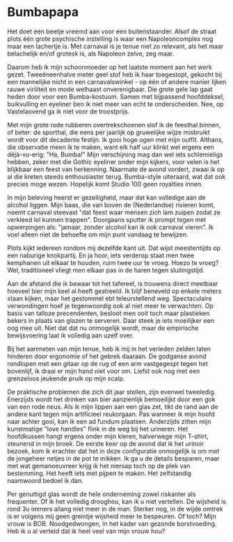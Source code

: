 # Bumbapapa

Het doet een beetje vreemd aan voor een buitenstaander. Alsof de straat plots één grote psychische instelling is waar een Napoleoncomplex nog maar een lachertje is. Met carnaval is je tenue niet zo relevant, als het maar belachelijk en/of grotesk is, als Napoleon zelve, zeg maar.

Daarom heb ik mijn schoonmoeder op het laatste moment aan het werk gezet. Tweeëneenhalve meter geel stof heb ik haar toegestopt, gekocht bij een mannelijke nicht in een carnavalswinkel - op één of andere manier lijken rauwe viriliteit en mode welhaast onverenigbaar. Die grote gele lap gaat heden door voor een Bumba-kostuum. Samen met bijpassend hoofddeksel, buikvulling en eyeliner ben ik niet meer van echt te onderscheiden. Nee, op Vastelaovend ga ik niet voor de troostprijs.

Met mijn grote rode rubberen overtrekschoenen slof ik de feesthal binnen, of beter: de sporthal, die eens per jaarlijk op gruwelijke wijze misbruikt wordt voor dit decadente festijn. Ik gooi hoge ogen met mijn outfit. Althans, die observatie meen ik te maken, want elk half uur klinkt wel ergens een déjà-vu-erig: "Ha, Bumba!" Mijn verschijning mag dan wel iets schlemieligs hebben, zeker met die Gothic eyeliner onder mijn kijkers, voor velen is het blijkbaar een feest van herkenning. Naarmate de avond vordert, zwaai ik op al die kreten steeds enthousiaster terug. Bumba-style uiteraard, wat dat ook precies moge wezen. Hopelijk komt Studio 100 geen royalties innen.

In mijn beleving heerst er gezelligheid, maar dat kan volledige aan de alcohol liggen. Mijn baas, die van boven de (Nederlandse) rivieren komt, noemt carnaval steevast "dat feest waar mensen zich lam zuipen zodat ze verkleed lol kunnen trappen". Doorgaans sputter ik prompt tegen met opwerpingen als: "jamaar, zonder alcohol kan ik ook carnaval vieren". Ik voel alleen niet de behoefte om mijn punt vandaag te bewijzen.

Plots kijkt iedereen rondom mij dezelfde kant uit. Dat wijst meestentijds op een naburige knokpartij. En ja hoor, iets verderop staat men twee kemphanen uit elkaar te houden, ruim twee uur te vroeg. Hoezo te vroeg? Wel, traditioneel vliegt men elkaar pas in de haren tegen sluitingstijd.

Aan de afstand die ik bewaar tot het tafereel, is trouwens direct meetbaar hoeveel bier mijn keel al heeft gestreeld. Ik blijf beneveld op enkele meters staan kijken, maar het gestommel ebt teleurstellend weg. Spectaculaire verwondingen hoef je tegenwoordig ook al niet meer te verwachten. Op basis van talloze precendenten, besloot men ooit toch maar plastieken bekers in plaats van glazen te serveren. Daar steek je iets moeilijker een oog mee uit. Niet dat dat nu onmogelijk wordt, maar de empirische bewijsvoering laat ik volledig aan uzelf over.

Bij het aanmeten van mijn tenue, heb ik mij in het verleden zelden laten hinderen door ergonomie of het gebrek daaraan. De godganse avond rondlopen met een gitaar op de rug of een arm vastgegespt tegen het bovenlijf, ik draai er mijn hand niet voor om. Liefst ook nog met een grenzeloos jeukende pruik op mijn scalp.

De praktische problemen die zich dit jaar stellen, zijn evenwel tweeledig. Enerzijds wordt het drinken van bier aanzienlijk bemoeilijkt door een gok van een rode neus. Als ik mijn lippen aan een glas zet, tikt de rand aan de andere kant tegen mijn artificieel reukorgaan. Pas wanneer ik mijn hoofd naar achter gooi, kan ik een ad fundum plaatsen. Anderzijds zitten mijn kunstmatige "love handles" flink in de weg bij het urineren. Het hoofdkussen hangt ergens onder mijn kleren, halverwege mijn T-shirt, steunend in mijn broek. De eerste keer op de avond dat ik het urinoir bezoek, kom ik erachter dat het in deze configuratie onmogelijk is om met de jongeheer netjes in de pot te mikken. Ik ga u de details besparen, maar met wat gemanoeuvreer krijg ik het niersap toch op de plek van bestemming. Het heeft iets met pijpen te maken. Het zelfstandig naamwoord bedoel ik dan.

Per genuttigd glas wordt de hele onderneming zowel riskanter als frequenter. Of ik het volledig drooghou, kan ik u niet vertellen. De wijsheid is rond 3u immers allang niet meer in de man. Sterker nog, in de wijde omtrek is er volgens mij geen greintje wijsheid meer te bespeuren. Of toch? Mijn vrouw is BOB. Noodgedwongen, in het kader van gezonde borstvoeding. Heb ik u al verteld dat ik heel veel van mijn vrouw hou?